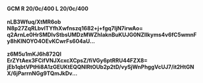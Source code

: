 #### GCM R 20/0c/400 L 20/0c/400
**nLB3Wfuq/XtMR6ob**<br/>**N8p27ZqRLbvlTYfhXwfnszq1682+j+fgq7IjN7irwAo=**<br/>**q2ArnLe0HrSMDIvStbsUMDzMWZhIaknBuKUJG0NZlIkyms4v6fC5wmnFy8hKlNOYO4OEvKCwrFs604aU...**<br/><br/>
**z6M5u1mKJ6h872QI**<br/>**ErZYtAex3FCifVNJXcxcXCpsZ/fiVGy6ptRRU44FZX8=**<br/>**jEb1qbtVPtHi8A1zGEUKtEQQNlRtOUb2p2tD/vySjWnPhggVcUJ7/it2HtGNX/6jParrnNGg9TQmJkDv...**